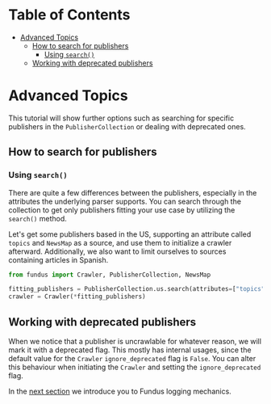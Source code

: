# Table of Contents

* [Advanced Topics](#advanced-topics)
  * [How to search for publishers](#how-to-search-for-publishers)
    * [Using `search()`](#using-search)
  * [Working with deprecated publishers](#working-with-deprecated-publishers)

# Advanced Topics

This tutorial will show further options such as searching for specific publishers in the `PublisherCollection` or dealing with deprecated ones.

## How to search for publishers

### Using `search()`

There are quite a few differences between the publishers, especially in the attributes the underlying parser supports.
You can search through the collection to get only publishers fitting your use case by utilizing the `search()` method.

Let's get some publishers based in the US, supporting an attribute called `topics` and `NewsMap` as a source, and use them to initialize a crawler afterward.
Additionally, we also want to limit ourselves to sources containing articles in Spanish.

````python
from fundus import Crawler, PublisherCollection, NewsMap

fitting_publishers = PublisherCollection.us.search(attributes=["topics"], source_types=[NewsMap], languages=["es"])
crawler = Crawler(*fitting_publishers)
````

## Working with deprecated publishers

When we notice that a publisher is uncrawlable for whatever reason, we will mark it with a deprecated flag.
This mostly has internal usages, since the default value for the `Crawler` `ignore_deprecated` flag is `False`.
You can alter this behaviour when initiating the `Crawler` and setting the `ignore_deprecated` flag.

In the [next section](6_logging.md) we introduce you to Fundus logging mechanics.
